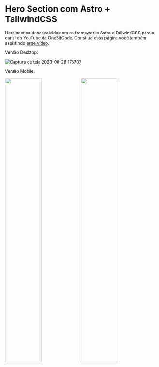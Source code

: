 # Hero Section com Astro + TailwindCSS

Hero section desenvolvida com os frameworks Astro e TailwindCSS para o canal do YouTube da OneBitCode. Construa essa página você também assistindo [esse vídeo](https://www.youtube.com/watch?v=bHtiNu7Jntg).

Versão Desktop:

![Captura de tela 2023-08-28 175707](https://github.com/OneBitCodeBlog/yt-astro-tailwind-page/assets/43050548/54e72682-e9d9-42d5-a868-e44fe05db3c2)

Versão Mobile:

<img src="https://github.com/OneBitCodeBlog/yt-astro-tailwind-page/assets/43050548/078aaebc-0093-480c-9c24-3061b2b355d4" style="width: 49%;" />
<img src="https://github.com/OneBitCodeBlog/yt-astro-tailwind-page/assets/43050548/803631bd-2c10-4162-ab28-6c2ac19a30d1" style="width: 49%;" />
